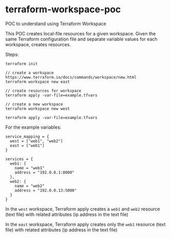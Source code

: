 # terraform-workspace-poc
POC to understand using Terraform Workspace

This POC creates local-file resources for a given workspace. Given the same Terraform configuration file and separate variable values for each workspace, creates resources.

Steps:
```
terraform init

// create a workspace https://www.terraform.io/docs/commands/workspace/new.html
terraform workspace new east

// create resources for workspace
terraform apply -var-file=example.tfvars

// create a new workspace
terraform workspace new west

terraform apply -var-file=example.tfvars
```

For the example variables:
```
service_mapping = {
  west = ["web1", "web2"]
  east = ["web1"]
}

services = {
  web1: {
    name = "web1"
    address = "192.0.0.1:8000"
  },
  web2: {
    name = "web2"
    address = "192.0.0.13:5000"
  }
}
```
In the `west` workspace, Terraform apply creates a `web1` and `web2` resource (text file) with related attributes (ip address in the text file)

In the `east` workspace, Terraform apply creates only the `web1` resource (text file) with related attributes (ip address in the text file)
